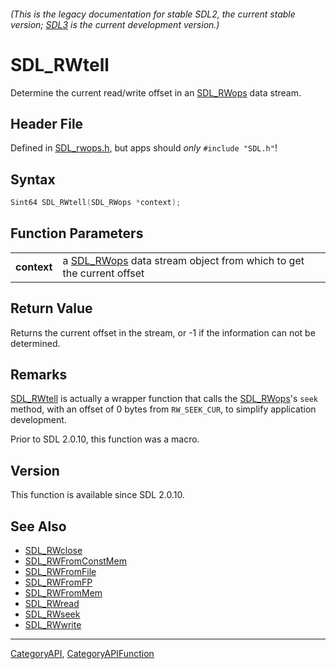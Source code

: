 ###### (This is the legacy documentation for stable SDL2, the current stable version; [SDL3](https://wiki.libsdl.org/SDL3/) is the current development version.)
# SDL_RWtell

Determine the current read/write offset in an [SDL_RWops](SDL_RWops) data stream.

## Header File

Defined in [SDL_rwops.h](https://github.com/libsdl-org/SDL/blob/SDL2/include/SDL_rwops.h), but apps should _only_ `#include "SDL.h"`!

## Syntax

```c
Sint64 SDL_RWtell(SDL_RWops *context);

```

## Function Parameters

|                 |                                                                                  |
| --------------- | -------------------------------------------------------------------------------- |
| **context**     | a [SDL_RWops](SDL_RWops) data stream object from which to get the current offset |

## Return Value

Returns the current offset in the stream, or -1 if the information can not
be determined.

## Remarks

[SDL_RWtell](SDL_RWtell) is actually a wrapper function that calls the
[SDL_RWops](SDL_RWops)'s `seek` method, with an offset of 0 bytes from
`RW_SEEK_CUR`, to simplify application development.

Prior to SDL 2.0.10, this function was a macro.

## Version

This function is available since SDL 2.0.10.

## See Also

* [SDL_RWclose](SDL_RWclose)
* [SDL_RWFromConstMem](SDL_RWFromConstMem)
* [SDL_RWFromFile](SDL_RWFromFile)
* [SDL_RWFromFP](SDL_RWFromFP)
* [SDL_RWFromMem](SDL_RWFromMem)
* [SDL_RWread](SDL_RWread)
* [SDL_RWseek](SDL_RWseek)
* [SDL_RWwrite](SDL_RWwrite)

----
[CategoryAPI](CategoryAPI), [CategoryAPIFunction](CategoryAPIFunction)

